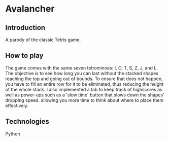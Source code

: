 # Avalancher

## Introduction

A parody of the classic Tetris game. 

## How to play

The game comes with the same seven tetrominoes: I, O, T, S, Z, J, and L. The objective is to see how long you can last without the stacked shapes reaching the top and going out of bounds. To ensure that does not happen, you have to fill an entire row for it to be eliminated, thus reducing the height of the whole stack. I also implemented a tab to keep track of highscores as well as power-ups such as a 'slow time' button that slows down the shapes' dropping speed. allowing you more time to think about where to place them effectively. 

## Technologies

Python

